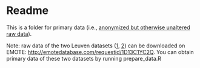 # Readme 

This is a folder for primary data (i.e., [anonymized but otherwise unaltered raw data](https://www.psychologicalscience.org/publications/psychological_science/ps-submissions#data)).

Note: raw data of the two Leuven datasets ([1](https://emotedatabase.com/datasets/22), [2](https://emotedatabase.com/datasets/23)) can be downloaded on EMOTE: http://emotedatabase.com/requestid/1D13C1YC2Q. You can obtain primary data of these two datasets by running prepare_data.R